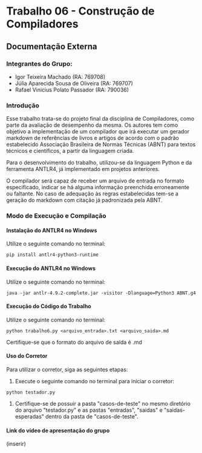 # Trabalho 06 - Construção de Compiladores

## Documentação Externa

### Integrantes do Grupo:

- Igor Teixeira Machado (RA: 769708)
- Júlia Aparecida Sousa de Oliveira (RA: 769707)
- Rafael Vinicius Polato Passador (RA: 790036)

### Introdução

Esse trabalho trata-se do projeto final da disciplina de Compiladores, como parte da avaliação de desempenho da mesma. Os autores tem como objetivo a implementação de um compilador que irá executar um gerador markdown de referências de livros e artigos de acordo com o padrão estabelecido Associação Brasileira de Normas Técnicas (ABNT) para textos técnicos e científicos, a partir da linguagem criada. 

Para o desenvolvimento do trabalho, utilizou-se da linguagem Python e da ferramenta ANTLR4, já implementado em projetos anteriores.

O compilador será capaz de receber um arquivo de entrada no formato especificado, indicar se há alguma informação preenchida erroneamente ou faltante. No caso de adequação às regras estabelecidas tem-se a geração do markdown com citação já padronizada pela ABNT. 

### Modo de Execução e Compilação

#### Instalação do ANTLR4 no Windows
Utilize o seguinte comando no terminal:
```
pip install antlr4-python3-runtime
```
#### Execução do ANTLR4 no Windows
Utilize o seguinte comando no terminal:
```
java -jar antlr-4.9.2-complete.jar -visitor -Dlanguage=Python3 ABNT.g4
```
#### Execução do Código do Trabalho
Utilize o seguinte comando no terminal:
```
python trabalho6.py <arquivo_entrada>.txt <arquivo_saida>.md
```
Certifique-se que o formato do arquivo de saída é .md
#### Uso do Corretor
Para utilizar o corretor, siga as seguintes etapas:
1. Execute o seguinte comando no terminal para iniciar o corretor:
```
python testador.py
```
1. Certifique-se de possuir a pasta "casos-de-teste" no mesmo diretório do arquivo "testador.py" e as pastas "entradas", "saidas" e "saidas-esperadas" dentro da pasta de "casos-de-teste".

#### Link do vídeo de apresentação do grupo 
(inserir)

